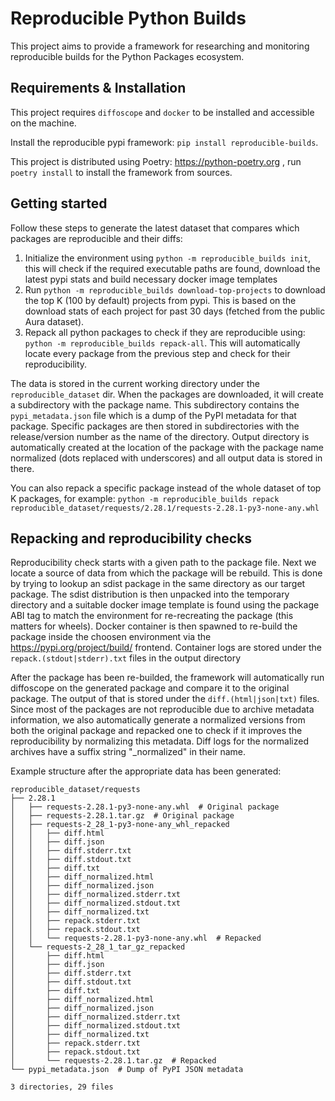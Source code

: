 Reproducible Python Builds
==========================

This project aims to provide a framework for researching and monitoring reproducible builds for the Python Packages ecosystem.


Requirements & Installation
---------------------------

This project requires `diffoscope` and `docker` to be installed and accessible on the machine.

Install the reproducible pypi framework: `pip install reproducible-builds`.

This project is distributed using Poetry: https://python-poetry.org , run `poetry install` to install the framework from sources. 


Getting started
---------------

Follow these steps to generate the latest dataset that compares which packages are reproducible and their diffs:


1. Initialize the environment using `python -m reproducible_builds init`, this will check if the required executable paths are found, download the latest pypi stats and build necessary docker image templates
2. Run `python -m reproducible_builds download-top-projects` to download the top K (100 by default) projects from pypi. This is based on the download stats of each project for past 30 days (fetched from the public Aura dataset).
3. Repack all python packages to check if they are reproducible using: `python -m reproducible_builds repack-all`. This will automatically locate every package from the previous step and check for their reproducibility.


The data is stored in the current working directory under the `reproducible_dataset` dir. When the packages are downloaded, it will create a subdirectory with the package name. This subdirectory contains the `pypi_metadata.json` file which is a dump of the PyPI metadata for that package. Specific packages are then stored in subdirectories with the release/version number as the name of the directory. Output directory is automatically created at the location of the package with the package name normalized (dots replaced with underscores) and all output data is stored in there.

You can also repack a specific package instead of the whole dataset of top K packages, for example:
`python -m reproducible_builds repack reproducible_dataset/requests/2.28.1/requests-2.28.1-py3-none-any.whl`


Repacking and reproducibility checks
------------------------------------

Reproducibility check starts with a given path to the package file. Next we locate a source of data from which the package will be rebuild. This is done by trying to lookup an sdist package in the same directory as our target package. The sdist distribution is then unpacked into the temporary directory and a suitable docker image template is found using the package ABI tag to match the environment for re-recreating the package (this matters for wheels). Docker container is then spawned to re-build the package inside the choosen environment via the https://pypi.org/project/build/ frontend. Container logs are stored under the `repack.(stdout|stderr).txt` files in the output directory

After the package has been re-builded, the framework will automatically run diffoscope on the generated package and compare it to the original package. The output of that is stored under the `diff.(html|json|txt)` files. Since most of the packages are not reproducible due to archive metadata information, we also automatically generate a normalized versions from both the original package and repacked one to check if it improves the reproducibility by normalizing this metadata. Diff logs for the normalized archives have a suffix string "_normalized" in their name.


Example structure after the appropriate data has been generated:
```
reproducible_dataset/requests
├── 2.28.1
│   ├── requests-2.28.1-py3-none-any.whl  # Original package
│   ├── requests-2.28.1.tar.gz  # Original package
│   ├── requests-2_28_1-py3-none-any_whl_repacked
│   │   ├── diff.html
│   │   ├── diff.json
│   │   ├── diff.stderr.txt
│   │   ├── diff.stdout.txt
│   │   ├── diff.txt
│   │   ├── diff_normalized.html
│   │   ├── diff_normalized.json
│   │   ├── diff_normalized.stderr.txt
│   │   ├── diff_normalized.stdout.txt
│   │   ├── diff_normalized.txt
│   │   ├── repack.stderr.txt
│   │   ├── repack.stdout.txt
│   │   └── requests-2.28.1-py3-none-any.whl  # Repacked
│   └── requests-2_28_1_tar_gz_repacked
│       ├── diff.html
│       ├── diff.json
│       ├── diff.stderr.txt
│       ├── diff.stdout.txt
│       ├── diff.txt
│       ├── diff_normalized.html
│       ├── diff_normalized.json
│       ├── diff_normalized.stderr.txt
│       ├── diff_normalized.stdout.txt
│       ├── diff_normalized.txt
│       ├── repack.stderr.txt
│       ├── repack.stdout.txt
│       └── requests-2.28.1.tar.gz  # Repacked
└── pypi_metadata.json  # Dump of PyPI JSON metadata 

3 directories, 29 files
```
